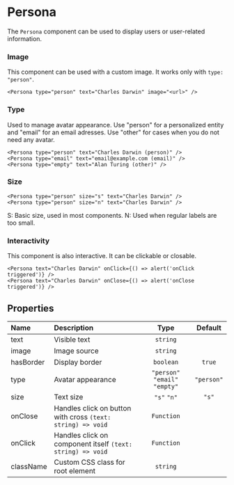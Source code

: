 # Persona

The `Persona` component can be used to display users or user-related information.

### Image

This component can be used with a custom image. It works only with `type: "person"`.

<!--LANDING_BLOCK
<ExampleBlock
    code={`
<Persona type="person" text="Charles Darwin" />
<Persona type="email" text="email@example.com" />
<Persona type="empty" text="Alan Turing" />
`}
>
    <UIKit.Persona type="person" text="Charles Darwin" image="https://upload.wikimedia.org/wikipedia/commons/thumb/3/33/Charles_Darwin_by_Julia_Margaret_Cameron%2C_c._1868.jpg/193px-Charles_Darwin_by_Julia_Margaret_Cameron%2C_c._1868.jpg"/>
</ExampleBlock>
LANDING_BLOCK-->

<!--GITHUB_BLOCK-->

```tsx
<Persona type="person" text="Charles Darwin" image="<url>" />
```

<!--/GITHUB_BLOCK-->

### Type

Used to manage avatar appearance. Use "person" for a personalized entity and "email" for an email adresses. Use "other" for cases when you do not need any avatar.

<!--LANDING_BLOCK
<ExampleBlock
    code={`
<Persona type="person" text="Charles Darwin" />
<Persona type="email" text="email@example.com" />
<Persona type="empty" text="Alan Turing" />
`}
>
    <UIKit.Persona type="person" text="Charles Darwin" />
    <UIKit.Persona type="email" text="email@example.com" />
    <UIKit.Persona type="empty" text="Alan Turing" />
</ExampleBlock>
LANDING_BLOCK-->

<!--GITHUB_BLOCK-->

```tsx
<Persona type="person" text="Charles Darwin (person)" />
<Persona type="email" text="email@example.com (email)" />
<Persona type="empty" text="Alan Turing (other)" />
```

<!--/GITHUB_BLOCK-->

### Size

<!--LANDING_BLOCK
<ExampleBlock
    code={`
<Persona type="person" size="s" text="Charles Darwin (s)" />
<Persona type="person" size="n" text="Charles Darwin (n)" />
`}
>
    <UIKit.Persona type="person" size="s" text="Charles Darwin (s)" />
    <UIKit.Persona type="person" size="n" text="Charles Darwin (n)" />
</ExampleBlock>
LANDING_BLOCK-->

<!--GITHUB_BLOCK-->

```tsx
<Persona type="person" size="s" text="Charles Darwin" />
<Persona type="person" size="n" text="Charles Darwin" />
```

<!--/GITHUB_BLOCK-->

S: Basic size, used in most components.
N: Used when regular labels are too small.

### Interactivity

This component is also interactive. It can be clickable or closable.

<!--LANDING_BLOCK
<ExampleBlock
    code={`
<Persona text="Charles Darwin" onClick={() => alert('onClick triggered')} />
<Persona text="Charles Darwin" onClose={() => alert('onClose triggered')} />
`}
>
    <UIKit.Persona text="Charles Darwin" onClick={() => alert('onClick triggered')} />
    <UIKit.Persona text="Charles Darwin" onClose={() => alert('onClose triggered')} />
</ExampleBlock>
LANDING_BLOCK-->

<!--GITHUB_BLOCK-->

```tsx
<Persona text="Charles Darwin" onClick={() => alert('onClick triggered')} />
<Persona text="Charles Darwin" onClose={() => alert('onClose triggered')} />
```

<!--/GITHUB_BLOCK-->

## Properties

| Name      | Description                                                 |              Type              |  Default   |
| :-------- | :---------------------------------------------------------- | :----------------------------: | :--------: |
| text      | Visible text                                                |            `string`            |            |
| image     | Image source                                                |            `string`            |            |
| hasBorder | Display border                                              |           `boolean`            |   `true`   |
| type      | Avatar appearance                                           | `"person"` `"email"` `"empty"` | `"person"` |
| size      | Text size                                                   |          `"s"` `"n"`           |   `"s"`    |
| onClose   | Handles click on button with cross `(text: string) => void` |           `Function`           |            |
| onClick   | Handles click on component itself `(text: string) => void`  |           `Function`           |            |
| className | Custom CSS class for root element                           |            `string`            |            |

